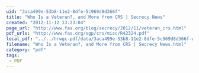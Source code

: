 ```yaml
---
uid: "3aca499e-53b8-11e2-8dfe-5c969d8d366f"
title: "Who Is a Veteran?, and More from CRS | Secrecy News"
created: "2012-11-12 13:23:04"
page_url: "http://www.fas.org/blog/secrecy/2012/11/veteran_crs.html"
pdf_urls: "http://www.fas.org/sgp/crs/misc/R42324.pdf"
local_pdf: "../../hrwgc-pdf/data/3aca499e-53b8-11e2-8dfe-5c969d8d366f-who-is-a-veteran-and-more-from-crs-secrecy-news.pdf"
filename: "Who Is a Veteran?, and More from CRS | Secrecy News.html"
category: "pdf"
tags: 
 - PDF
---
```

